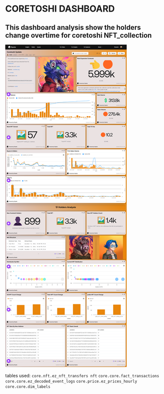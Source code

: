 # CORETOSHI DASHBOARD

## This dashboard analysis show the holders change overtime for coretoshi NFT_collection
![dasshboard](./CORETOSHI_NFT.png)

tables used:
`core.nft.ez_nft_transfers nft`
`core.core.fact_transactions`
`core.core.ez_decoded_event_logs`
`core.price.ez_prices_hourly`
`core.core.dim_labels`
